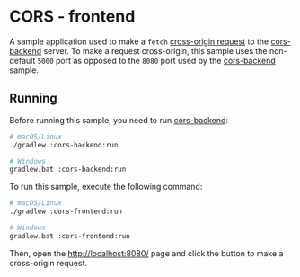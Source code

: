 # CORS - frontend

A sample application used to make a `fetch` [cross-origin request](https://ktor.io/docs/cors.html) to the [cors-backend](../cors-backend) server. To make a request cross-origin, this sample uses the non-default `5000` port as opposed to the `8080` port used by the [cors-backend](../cors-backend) sample.

## Running

Before running this sample, you need to run [cors-backend](../cors-backend):

```bash
# macOS/Linux
./gradlew :cors-backend:run

# Windows
gradlew.bat :cors-backend:run
```

To run this sample, execute the following command:

```bash
# macOS/Linux
./gradlew :cors-frontend:run

# Windows
gradlew.bat :cors-frontend:run
```

Then, open the [http://localhost:8080/](http://localhost:8080/) page and click the button to make a cross-origin request.
